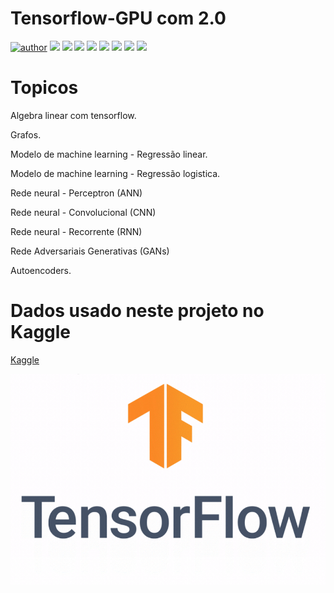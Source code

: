 # Tensorflow-GPU com 2.0

[![author](https://img.shields.io/badge/author-RafaelGallo-red.svg)](https://github.com/RafaelGallo?tab=repositories) [![](https://img.shields.io/badge/python-3.7+-blue.svg)](https://www.python.org/downloads/release/python-374/) [![](https://img.shields.io/badge/Pandas-blue.svg)](https://pandas.pydata.org/) [![](https://img.shields.io/badge/Tensorflow-GPU-orange.svg)](https://www.tensorflow.org/install/gpu?hl=pt-br) [![](https://img.shields.io/badge/Matplotlib-blue.svg)](https://matplotlib.org/) [![](https://img.shields.io/badge/Seaborn-green.svg)](https://seaborn.pydata.org/) [![](https://img.shields.io/badge/Matplotlib-orange.svg)](https://scikit-learn.org/stable/) [![](https://img.shields.io/badge/Keras-red.svg)](https://keras.io/) [![](https://img.shields.io/badge/Numpy-White.svg)](https://numpy.org/)



# Topicos

Algebra linear com tensorflow.

Grafos.

Modelo de machine learning - Regressão linear.

Modelo de machine learning - Regressão logistica.

Rede neural - Perceptron (ANN)

Rede neural - Convolucional (CNN)

Rede neural - Recorrente (RNN)

Rede Adversariais Generativas (GANs)

Autoencoders.


# Dados usado neste projeto no Kaggle
[Kaggle](https://www.kaggle.com)


![Tensor](https://github.com/RafaelGallo/Tensorflow-GPU/blob/main/IMAGE/01.gif)
